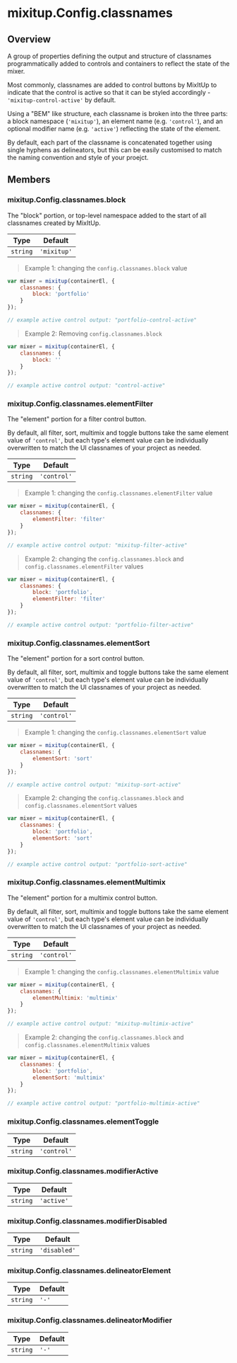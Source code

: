 # mixitup.Config.classnames

## Overview

A group of properties defining the output and structure of classnames programmatically
added to controls and containers to reflect the state of the mixer.

Most commonly, classnames are added to control buttons by MixItUp to indicate that
the control is active so that it can be styled accordingly - `'mixitup-control-active'` by default.

Using a "BEM" like structure, each classname is broken into the three parts:
a block namespace (`'mixitup'`), an element name (e.g. `'control'`), and an optional modifier
name (e.g. `'active'`) reflecting the state of the element.

By default, each part of the classname is concatenated together using single hyphens as
delineators, but this can be easily customised to match the naming convention and style of
your proejct.


## Members

### <a id="mixitup.Config.classnames#block">mixitup.Config.classnames.block</a>




The "block" portion, or top-level namespace added to the start of all classnames created by MixItUp.


|Type | Default
|---  | ---
|`string`| `'mixitup'`

> Example 1: changing the `config.classnames.block` value

```js
var mixer = mixitup(containerEl, {
    classnames: {
        block: 'portfolio'
    }
});

// example active control output: "portfolio-control-active"
```
> Example 2: Removing `config.classnames.block`

```js
var mixer = mixitup(containerEl, {
    classnames: {
        block: ''
    }
});

// example active control output: "control-active"
```

### <a id="mixitup.Config.classnames#elementFilter">mixitup.Config.classnames.elementFilter</a>




The "element" portion for a filter control button.

By default, all filter, sort, multimix and toggle buttons take the same element value of `'control'`, but
each type's element value can be individually overwritten to match the UI classnames of your project as needed.


|Type | Default
|---  | ---
|`string`| `'control'`

> Example 1: changing the `config.classnames.elementFilter` value

```js
var mixer = mixitup(containerEl, {
    classnames: {
        elementFilter: 'filter'
    }
});

// example active control output: "mixitup-filter-active"
```
> Example 2: changing the `config.classnames.block` and `config.classnames.elementFilter` values

```js
var mixer = mixitup(containerEl, {
    classnames: {
        block: 'portfolio',
        elementFilter: 'filter'
    }
});

// example active control output: "portfolio-filter-active"
```

### <a id="mixitup.Config.classnames#elementSort">mixitup.Config.classnames.elementSort</a>




The "element" portion for a sort control button.

By default, all filter, sort, multimix and toggle buttons take the same element value of `'control'`, but
each type's element value can be individually overwritten to match the UI classnames of your project as needed.


|Type | Default
|---  | ---
|`string`| `'control'`

> Example 1: changing the `config.classnames.elementSort` value

```js
var mixer = mixitup(containerEl, {
    classnames: {
        elementSort: 'sort'
    }
});

// example active control output: "mixitup-sort-active"
```
> Example 2: changing the `config.classnames.block` and `config.classnames.elementSort` values

```js
var mixer = mixitup(containerEl, {
    classnames: {
        block: 'portfolio',
        elementSort: 'sort'
    }
});

// example active control output: "portfolio-sort-active"
```

### <a id="mixitup.Config.classnames#elementMultimix">mixitup.Config.classnames.elementMultimix</a>




The "element" portion for a multimix control button.

By default, all filter, sort, multimix and toggle buttons take the same element value of `'control'`, but
each type's element value can be individually overwritten to match the UI classnames of your project as needed.


|Type | Default
|---  | ---
|`string`| `'control'`

> Example 1: changing the `config.classnames.elementMultimix` value

```js
var mixer = mixitup(containerEl, {
    classnames: {
        elementMultimix: 'multimix'
    }
});

// example active control output: "mixitup-multimix-active"
```
> Example 2: changing the `config.classnames.block` and `config.classnames.elementMultimix` values

```js
var mixer = mixitup(containerEl, {
    classnames: {
        block: 'portfolio',
        elementSort: 'multimix'
    }
});

// example active control output: "portfolio-multimix-active"
```

### <a id="mixitup.Config.classnames#elementToggle">mixitup.Config.classnames.elementToggle</a>







|Type | Default
|---  | ---
|`string`| `'control'`


### <a id="mixitup.Config.classnames#modifierActive">mixitup.Config.classnames.modifierActive</a>







|Type | Default
|---  | ---
|`string`| `'active'`


### <a id="mixitup.Config.classnames#modifierDisabled">mixitup.Config.classnames.modifierDisabled</a>







|Type | Default
|---  | ---
|`string`| `'disabled'`


### <a id="mixitup.Config.classnames#delineatorElement">mixitup.Config.classnames.delineatorElement</a>







|Type | Default
|---  | ---
|`string`| `'-'`


### <a id="mixitup.Config.classnames#delineatorModifier">mixitup.Config.classnames.delineatorModifier</a>







|Type | Default
|---  | ---
|`string`| `'-'`


